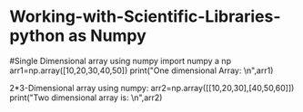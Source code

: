 # Working-with-Scientific-Libraries-python as Numpy

#Single Dimensional array using numpy
import numpy a np
arr1=np.array([10,20,30,40,50])
print("One dimensional Array: \n",arr1)

2*3-Dimensional array using numpy:
arr2=np.array([[10,20,30],[40,50,60]])
print("Two dimensional array is: \n",arr2)


